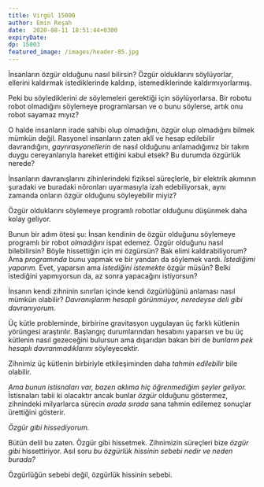 ```yaml
---
title: Virgül 15000 
author: Emin Reşah
date:  2020-08-11 18:51:44+0300
expiryDate:
dp: 15003
featured_image: /images/header-85.jpg
---
```



İnsanların özgür olduğunu nasıl bilirsin? Özgür olduklarını söylüyorlar, ellerini kaldırmak
istediklerinde kaldırıp, istemediklerinde kaldırmıyorlarmış. 

Peki bu söylediklerini *de* söylemeleri gerektiği için söylüyorlarsa. Bir robotu robot olmadığını
söylemeye programlarsan ve o bunu söylerse, artık onu robot sayamaz mıyız?

O halde insanların irade sahibi olup olmadığını, özgür olup olmadığını bilmek mümkün değil. Rasyonel
insanların zaten aklî ve hesap edilebilir davrandığını, *gayrırasyonellerin* de nasıl olduğunu
anlamadığımız bir takım duygu cereyanlarıyla hareket ettiğini kabul etsek? Bu durumda özgürlük
nerede?

İnsanların davranışlarını zihinlerindeki fiziksel süreçlerle, bir elektrik akımının şuradaki ve
buradaki nöronları uyarmasıyla izah edebiliyorsak, aynı zamanda onların özgür olduğunu söyleyebilir
miyiz?

Özgür olduklarını söylemeye programlı robotlar olduğunu düşünmek daha kolay geliyor. 

Bunun bir adım ötesi şu: İnsan kendinin de özgür olduğunu söylemeye programlı bir robot *olmadığını*
ispat edemez. Özgür olduğunu nasıl bilebilirsin? Böyle hissettiğin için mi özgürsün? Bak elimi
kaldırabiliyorum? Ama *programında* bunu yapmak ve bir yandan da söylemek vardı. *İstediğimi yaparım.*
Evet, yaparsın ama *istediğini istemekte* özgür müsün? Belki istediğini yapmıyorsun da, az sonra
yapacağını istiyorsun?

İnsanın kendi zihninin sınırları içinde kendi özgürlüğünü anlaması nasıl mümkün olabilir?
*Davranışlarım hesaplı görünmüyor, neredeyse deli gibi davranıyorum.* 

Üç kütle probleminde, birbirine gravitasyon uygulayan üç farklı kütlenin yörüngesi araştırılır.
Başlangıç durumlarından hesabını yaparsın ve bu üç kütlenin nasıl gezeceğini bulursun ama dışarıdan
bakan biri de *bunların pek hesaplı davranmadıklarını* söyleyecektir. 

Zihnimiz üç kütlenin birbiriyle etkileşiminden daha *tahmin edilebilir* bile olabilir.

*Ama bunun istisnaları var, bazen aklıma hiç öğrenmediğim şeyler geliyor.* İstisnaları tabii ki
olacaktır ancak bunlar *özgür* olduğunu göstermez, zihnindeki milyarlarca sürecin *arada sırada*
sana tahmin edilemez sonuçlar ürettiğini gösterir. 

*Özgür gibi hissediyorum.* 

Bütün delil bu zaten. Özgür gibi hissetmek. Zihnimizin süreçleri bize *özgür gibi* hissettiriyor.
Asıl soru *bu özgürlük hissinin sebebi nedir ve neden burada?* 

Özgürlüğün sebebi değil, özgürlük hissinin sebebi. 

